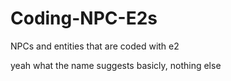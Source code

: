 # Coding-NPC-E2s
NPCs and entities that are coded with e2

yeah what the name suggests basicly, nothing else
